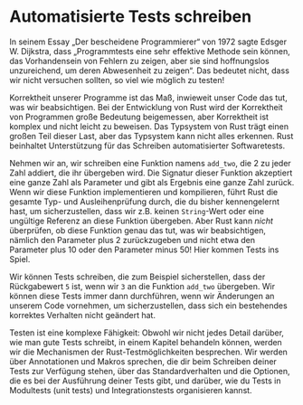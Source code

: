 # Automatisierte Tests schreiben

In seinem Essay „Der bescheidene Programmierer“ von 1972 sagte Edsger W.
Dijkstra, dass „Programmtests eine sehr effektive Methode sein können, das
Vorhandensein von Fehlern zu zeigen, aber sie sind hoffnungslos unzureichend,
um deren Abwesenheit zu zeigen“. Das bedeutet nicht, dass wir nicht versuchen
sollten, so viel wie möglich zu testen!

Korrektheit unserer Programme ist das Maß, inwieweit unser Code das tut, was
wir beabsichtigen. Bei der Entwicklung von Rust wird der Korrektheit von
Programmen große Bedeutung beigemessen, aber Korrektheit ist komplex und nicht
leicht zu beweisen. Das Typsystem von Rust trägt einen großen Teil dieser Last,
aber das Typsystem kann nicht alles erkennen. Rust beinhaltet Unterstützung für
das Schreiben automatisierter Softwaretests.

Nehmen wir an, wir schreiben eine Funktion namens `add_two`, die 2 zu jeder
Zahl addiert, die ihr übergeben wird. Die Signatur dieser Funktion akzeptiert
eine ganze Zahl als Parameter und gibt als Ergebnis eine ganze Zahl zurück.
Wenn wir diese Funktion implementieren und kompilieren, führt Rust die gesamte
Typ- und Ausleihenprüfung durch, die du bisher kennengelernt hast, um
sicherzustellen, dass wir z.B. keinen `String`-Wert oder eine ungültige
Referenz an diese Funktion übergeben. Aber Rust kann *nicht* überprüfen, ob
diese Funktion genau das tut, was wir beabsichtigen, nämlich den Parameter plus
2 zurückzugeben und nicht etwa den Parameter plus 10 oder den Parameter minus
50! Hier kommen Tests ins Spiel.

Wir können Tests schreiben, die zum Beispiel sicherstellen, dass der
Rückgabewert `5` ist, wenn wir `3` an die Funktion `add_two` übergeben. Wir
können diese Tests immer dann durchführen, wenn wir Änderungen an unserem Code
vornehmen, um sicherzustellen, dass sich ein bestehendes korrektes Verhalten
 nicht geändert hat.

Testen ist eine komplexe Fähigkeit: Obwohl wir nicht jedes Detail darüber, wie
man gute Tests schreibt, in einem Kapitel behandeln können, werden wir die
Mechanismen der Rust-Testmöglichkeiten besprechen. Wir werden über Annotationen
und Makros sprechen, die dir beim Schreiben deiner Tests zur Verfügung stehen,
über das Standardverhalten und die Optionen, die es bei der Ausführung deiner
Tests gibt, und darüber, wie du Tests in Modultests (unit tests) und
Integrationstests organisieren kannst.
